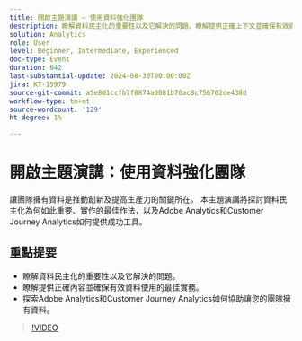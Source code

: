 ```yaml
---
title: 開啟主題演講 — 使用資料強化團隊
description: 瞭解資料民主化的重要性以及它解決的問題。瞭解提供正確上下文並確保有效資料使用的最佳實務。 探索Adobe Analytics和Customer Journey Analytics如何協助讓您的團隊擁有資料。
solution: Analytics
role: User
level: Beginner, Intermediate, Experienced
doc-type: Event
duration: 642
last-substantial-update: 2024-08-30T00:00:00Z
jira: KT-15979
source-git-commit: a5e8d1ccfb7f8874a0081b70ac8c756702ce438d
workflow-type: tm+mt
source-wordcount: '129'
ht-degree: 1%

---
```



# 開啟主題演講：使用資料強化團隊

讓團隊擁有資料是推動創新及提高生產力的關鍵所在。 本主題演講將探討資料民主化為何如此重要、實作的最佳作法，以及Adobe Analytics和Customer Journey Analytics如何提供成功工具。

## 重點提要

* 瞭解資料民主化的重要性以及它解決的問題。
* 瞭解提供正確內容並確保有效資料使用的最佳實務。
* 探索Adobe Analytics和Customer Journey Analytics如何協助讓您的團隊擁有資料。

>[!VIDEO](https://video.tv.adobe.com/v/3453598/?learn=on&captions=chi_hant)

